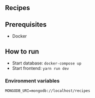 ## Recipes

## Prerequisites

- Docker

## How to run

- Start database: `docker-compose up`
- Start frontend: `yarn run dev`

### Environment variables

```
MONGODB_URI=mongodb://localhost/recipes
```
